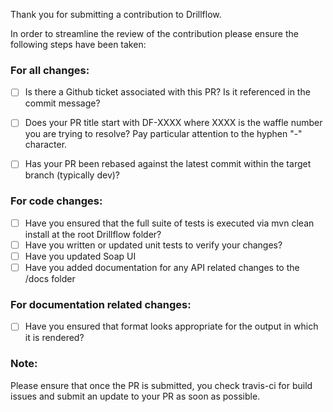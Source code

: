 Thank you for submitting a contribution to Drillflow.

In order to streamline the review of the contribution please
ensure the following steps have been taken:

### For all changes:
- [ ] Is there a Github ticket associated with this PR? Is it referenced 
     in the commit message?

- [ ] Does your PR title start with DF-XXXX where XXXX is the waffle number you are trying to resolve? Pay particular attention to the hyphen "-" character.

- [ ] Has your PR been rebased against the latest commit within the target branch (typically dev)?

### For code changes:
- [ ] Have you ensured that the full suite of tests is executed via mvn clean install at the root Drillflow folder?
- [ ] Have you written or updated unit tests to verify your changes?
- [ ] Have you updated Soap UI
- [ ] Have you added documentation for any API related changes to the /docs folder

### For documentation related changes:
- [ ] Have you ensured that format looks appropriate for the output in which it is rendered?

### Note:
Please ensure that once the PR is submitted, you check travis-ci for build issues and submit an update to your PR as soon as possible.
